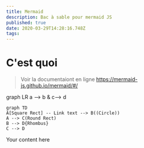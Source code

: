 ```yaml
---
title: Mermaid
description: Bac à sable pour mermaid JS
published: true
date: 2020-03-29T14:28:16.748Z
tags: 
---
```


# C'est quoi
> Voir la documentaiont en ligne https://mermaid-js.github.io/mermaid/#/

graph LR
   a --> b & c--> d


```mermaid
graph TD
A[Square Rect] -- Link text --> B((Circle))
A --> C(Round Rect)
B --> D{Rhombus}
C --> D
```

Your content here